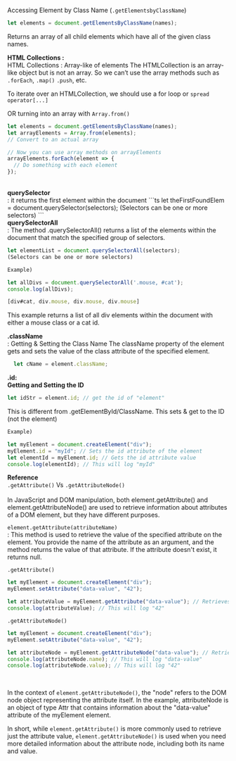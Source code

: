 Accessing Element by Class Name (`.getElementsbyClassName`)


```ts
let elements = document.getElementsByClassName(names);
```
Returns an array of all child elements which have all of the given class names.

<b>HTML Collections :</b> <br>HTML Collections : Array-like of elements
The HTMLCollection is an array-like object but is not an array. So we can’t use the array methods such as 
`.forEach`, `.map()` `.push`, etc.

To iterate over an HTMLCollection, we should use a for loop or `spread operator[...]`

OR turning into an array with `Array.from()`
```ts
let elements = document.getElementsByClassName(names);
let arrayElements = Array.from(elements); 
// Convert to an actual array
```

```ts
// Now you can use array methods on arrayElements
arrayElements.forEach(element => {
  // Do something with each element
});
```
<br>
<b>querySelector</b>
<br>: it returns the first element within the document
```ts 
let theFirstFoundElem = document.querySelector(selectors);
(Selectors can be one or more selectors)
```
<br>
<b>querySelectorAll</b><br>
: The method .querySelectorAll() returns a list of the elements within the document that match the specified group of selectors.
<br>


```ts 
let elementList = document.querySelectorAll(selectors);
(Selectors can be one or more selectors)
```
```ts 
Example)

let allDivs = document.querySelectorAll('.mouse, #cat');
console.log(allDivs); 

[div#cat, div.mouse, div.mouse, div.mouse]
```


This example returns a list of all div elements within the document with either a mouse class or a cat id.

<b>.className</b><br> : Getting & Setting the Class Name
The className property of the element gets and sets the value of the class attribute of the specified element.

```ts 
  let cName = element.className;
```

<b>.id: <br>Getting and Setting the ID</b>

```ts
let idStr = element.id; // get the id of "element"
 ```

This is different from .getElementById/ClassName.
This sets & get to the ID (not the element)

```ts
Example)

let myElement = document.createElement("div");
myElement.id = "myId"; // Sets the id attribute of the element
let elementId = myElement.id; // Gets the id attribute value
console.log(elementId); // This will log "myId"
```

<b>Reference </b><br>
`.getAttribute()` Vs `.getAttributeNode()`<br><br>
In JavaScript and DOM manipulation, both element.getAttribute() and element.getAttributeNode() are used to retrieve information about attributes of a DOM element, but they have different purposes.

`element.getAttribute(attributeName)`<br>: This method is used to retrieve the value of the specified attribute on the element. You provide the name of the attribute as an argument, and the method returns the value of that attribute. If the attribute doesn't exist, it returns null.

`.getAttribute()`<br>
```ts 
let myElement = document.createElement("div");
myElement.setAttribute("data-value", "42");

let attributeValue = myElement.getAttribute("data-value"); // Retrieves the value of the "data-value" attribute
console.log(attributeValue); // This will log "42"
```

`.getAttributeNode()`
```ts 
let myElement = document.createElement("div");
myElement.setAttribute("data-value", "42");

let attributeNode = myElement.getAttributeNode("data-value"); // Retrieves the attribute node for the "data-value" attribute
console.log(attributeNode.name); // This will log "data-value"
console.log(attributeNode.value); // This will log "42"
```
<br>

In the context of `element.getAttributeNode()`, the "node" refers to the DOM node object representing the attribute itself. In the example, attributeNode is an object of type Attr that contains information about the "data-value" attribute of the myElement element.

In short, while `element.getAttribute()` is more commonly used to retrieve just the attribute value, `element.getAttributeNode()` is used when you need more detailed information about the attribute node, including both its name and value.
